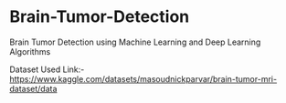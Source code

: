 # Brain-Tumor-Detection
Brain Tumor Detection using Machine Learning and Deep Learning Algorithms

Dataset Used Link:-
https://www.kaggle.com/datasets/masoudnickparvar/brain-tumor-mri-dataset/data
